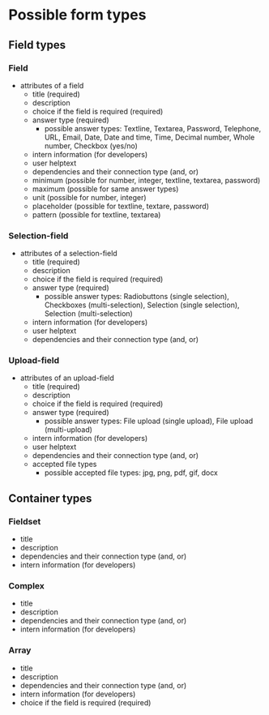 # Possible form types

## Field types

### Field
 - attributes of a field
   - title (required)
   - description
   - choice if the field is required (required)
   - answer type (required)
     - possible answer types: Textline, Textarea, Password, Telephone, URL, Email, Date, Date and time, Time, Decimal number, Whole number, Checkbox (yes/no)
   - intern information (for developers)
   - user helptext
   - dependencies and their connection type (and, or)
   - minimum (possible for number, integer, textline, textarea, password)
   - maximum (possible for same answer types)
   - unit (possible for number, integer)
   - placeholder (possible for textline, textare, password)
   - pattern (possible for textline, textarea)

### Selection-field
 - attributes of a selection-field
   - title (required)
   - description
   - choice if the field is required (required)
   - answer type (required)
     - possible answer types: Radiobuttons (single selection), Checkboxes (multi-selection), Selection (single selection), Selection (multi-selection)
   - intern information (for developers)
   - user helptext
   - dependencies and their connection type (and, or)

### Upload-field
 - attributes of an upload-field
   - title (required)
   - description
   - choice if the field is required (required)
   - answer type (required)
     - possible answer types: File upload (single upload), File upload (multi-upload)
   - intern information (for developers)
   - user helptext
   - dependencies and their connection type (and, or)
   - accepted file types
     - possible accepted file types: jpg, png, pdf, gif, docx

## Container types

### Fieldset
 - title
 - description
 - dependencies and their connection type (and, or)
 - intern information (for developers)

### Complex
 - title
 - description
 - dependencies and their connection type (and, or)
 - intern information (for developers)

### Array
 - title
 - description
 - dependencies and their connection type (and, or)
 - intern information (for developers)
 - choice if the field is required (required)
